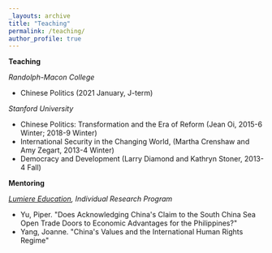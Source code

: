 ```yaml
---
_layouts: archive
title: "Teaching"
permalink: /teaching/
author_profile: true
---
```

**Teaching**   

*Randolph-Macon College*
- Chinese Politics (2021 January, J-term)

*Stanford University*
- Chinese Politics: Transformation and the Era of Reform (Jean Oi, 2015-6 Winter; 2018-9 Winter)
- International Security in the Changing World, (Martha Crenshaw and Amy Zegart, 2013-4 Winter)
- Democracy and Development (Larry Diamond and Kathryn Stoner, 2013-4 Fall)

**Mentoring**  

*[Lumiere Education](https://www.lumiere-education.com/), Individual Research Program*
- Yu, Piper. "Does Acknowledging China's Claim to the South China Sea Open Trade Doors to Economic Advantages for the Philippines?"
- Yang, Joanne. "China's Values and the International Human Rights Regime"

